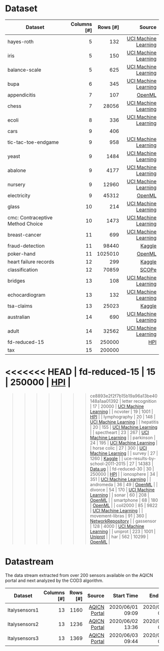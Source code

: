 # Dataset

|        Dataset | Columns [#] | Rows [#] | Source |
|----------------|------------:|---------:|-----:|
| hayes-roth     |           5 |      132 | [UCI Machine Learning](https://archive.ics.uci.edu/ml/datasets/Hayes-Roth)     |
| iris           |           5 |      150 | [UCI Machine Learning](https://archive.ics.uci.edu/ml/datasets/iris)     |
| balance-scale  |           5 |      625 | [UCI Machine Learning](https://archive.ics.uci.edu/ml/datasets/Balance+Scale)     |
| bupa  |           6 |      345 | [UCI Machine Learning](https://archive.ics.uci.edu/ml/datasets/liver+disorders)     |
| appendicitis       |           7 |    107 | [OpenML](https://www.openml.org/d/1456)     |
| chess          |           7 |    28056 | [UCI Machine Learning](https://archive.ics.uci.edu/ml/datasets/Chess+%28King-Rook+vs.+King%29)     |
| ecoli        |           8 |     336 | [UCI Machine Learning](https://archive.ics.uci.edu/ml/datasets/Ecoli)     |
| cars        |           9 |     406 |      |
| tic-tac-toe-endgame        |           9 |     958 | [UCI Machine Learning](https://archive.ics.uci.edu/ml/datasets/Tic-Tac-Toe+Endgame)     |
| yeast        |           9 |     1484 | [UCI Machine Learning](http://archive.ics.uci.edu/ml/datasets/yeast)     |
| abalone        |           9 |     4177 | [UCI Machine Learning](https://archive.ics.uci.edu/ml/datasets/Abalone)     |
| nursery        |           9 |    12960 | [UCI Machine Learning](https://archive.ics.uci.edu/ml/datasets/nursery)     |
| electricity    |           9 |    45312 | [OpenML](https://www.openml.org/d/151)     |
| glass |          10 |   214 | [UCI Machine Learning](https://archive.ics.uci.edu/ml/datasets/glass+identification)     |
| cmc: Contraceptive Method Choice |          10 |   1473 | [UCI Machine Learning](https://archive.ics.uci.edu/ml/datasets/Contraceptive+Method+Choice)     |
| breast-cancer  |          11 |      699 | [UCI Machine Learning](https://archive.ics.uci.edu/ml/datasets/Breast+Cancer+Wisconsin+(Diagnostic))     |
| fraud-detection    |          11 |   98440 | [Kaggle](https://www.kaggle.com/ntnu-testimon/paysim1)     |
| poker-hand     |          11 |   1025010 | [OpenML](https://www.openml.org/d/1569)     |
| heart failure records | 12 | 299 | [Kaggle](https://www.kaggle.com/andrewmvd/heart-failure-clinical-data) |
| classification | 12 | 70859 | [SCOPe](https://scop.berkeley.edu/downloads/parse/dir.cla.scop.1.63.txt) |
| bridges        |          13 |      108 | [UCI Machine Learning](https://archive.ics.uci.edu/ml/datasets/Pittsburgh+Bridges)     |
| echocardiogram |          13 |      132 | [UCI Machine Learning](https://archive.ics.uci.edu/ml/datasets/echocardiogram)     |
| tsa-claims     |          13 |    25023 | [Kaggle](https://www.kaggle.com/terminal-security-agency/tsa-claims-database)     |
| australian   |          14 |    690 | [UCI Machine Learning](https://archive.ics.uci.edu/ml/datasets/statlog+(australian+credit+approval))     |
| adult          |          14 |    32562 | [UCI Machine Learning](https://archive.ics.uci.edu/ml/datasets/adult)     |
| fd-reduced-15  |          15 |   250000 | [HPI](https://hpi.de/naumann/projects/repeatability/data-profiling/fds.html)     |
| tax  |          15 |   200000 |      |
<<<<<<< HEAD
| fd-reduced-15 | 15 | 250000 | [HPI](https://hpi.de/naumann/projects/repeatability/data-profiling/fds.html) |
=======
>>>>>>> ce8893e2f2f7b15b19a96a13be40148a1aa01392
| letter recognition | 17 | 20000 | [UCI Machine Learning](https://archive.ics.uci.edu/ml/datasets/Letter+Recognition) |
| ncvoter        |          19 |     1001 | [HPI](https://hpi.de/naumann/projects/repeatability/data-profiling/fds.html)     |
| lymphography   |          20 |      148 | [UCI Machine Learning](https://archive.ics.uci.edu/ml/datasets/Lymphography)     |
| hepatitis      |          20 |      155 | [UCI Machine Learning](https://archive.ics.uci.edu/ml/datasets/Hepatitis)     |
| spectheart      |          23 |      267 | [UCI Machine Learning](https://archive.ics.uci.edu/ml/datasets/spect+heart)   |
| parkinson      |          24 |      195 | [UCI Machine Learning](https://archive.ics.uci.edu/ml/datasets/Parkinsons)     |
| horse colic | 27 | 300 | [UCI Machine Learning](https://archive.ics.uci.edu/ml/datasets/Horse+Colic) |
| survey | 27 | 1260 | [Kaggle](https://www.kaggle.com/osmi/mental-health-in-tech-survey) |
| uce-results-by-school-2011-2015 | 27 | 14383 | [Data.ug](http://catalog.data.ug/dataset/uneb-results-by-school/resource/9678e163-48ca-4ea8-b6bd-bfda5f41a0b3) |
| fd-reduced-30 | 30 | 250000 | [HPI](https://hpi.de/naumann/projects/repeatability/data-profiling/fds.html) |
| ionosphere | 34 | 351 | [UCI Machine Learning](https://archive.ics.uci.edu/ml/datasets/ionosphere) |
| andromeda | 36 | 49 | [OpenML](https://www.openml.org/d/41549) |
| divorce | 54 | 170 | [UCI Machine Learning](https://archive.ics.uci.edu/ml/datasets/Divorce+Predictors+data+set#) |
| sonar          |          60 |      208 | [OpenML](https://www.openml.org/d/40)     |
| smartphone | 68 | 180 | [OpenML](https://www.openml.org/d/4153) |
| coil2000 | 85 | 9822 | [UCI Machine Learning](https://archive.ics.uci.edu/ml/datasets/Insurance+Company+Benchmark+(COIL+2000)) |
| movement-libras | 91 | 360 | [NetworkRepository](http://networkrepository.com/movement-libras.php) |
| gassensor       |         128 |     4000 | [UCI Machine Learning](https://archive.ics.uci.edu/ml/datasets/gas+sensor+array+drift+dataset)     |
| uniprot | 223 | 1001 | [Uniprot](https://www.uniprot.org/uniref/) |
| har | 562 | 10299 | [OpenML](https://www.openml.org/d/1478) |

# Datastream 
The data stream extracted from over 200 sensors available on the AQICN portal and next analyzed by the COD3 algorithm.

|        Dataset | Columns [#] | Rows [#] | Source | Start Time | End Time |
|----------------|------------:|---------:|-------:|-----------:|---------:|
| Italysensors1  | 13 | 1160 | [AQICN Portal](https://aqicn.org/)  | 2020/06/01 09:09 | 2020/06/02 05:36 |
| Italysensors2  | 13 | 1236 | [AQICN Portal](https://aqicn.org/)  | 2020/06/02 13:36 | 2020/06/03 09:36 |
| Italysensors3  | 13 | 1369 | [AQICN Portal](https://aqicn.org/)  | 2020/06/03 09:44 | 2020/06/04 07:01 |











































